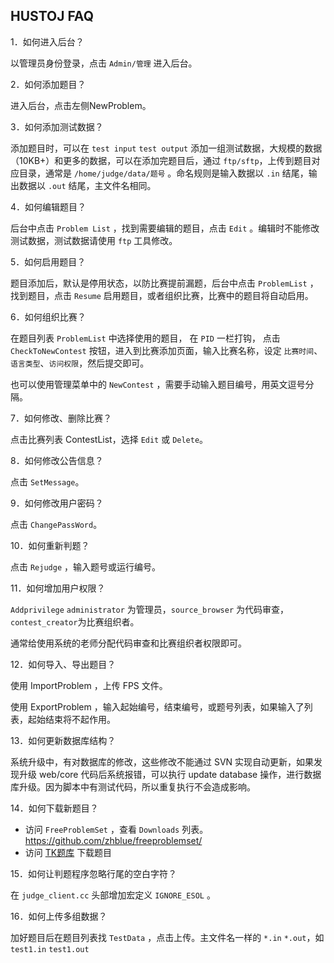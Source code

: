 ## HUSTOJ FAQ

1．如何进入后台？

以管理员身份登录，点击 `Admin/管理` 进入后台。

2．如何添加题目？

进入后台，点击左侧NewProblem。

3．如何添加测试数据？

添加题目时，可以在 `test input` `test output` 添加一组测试数据，大规模的数据（10KB+）和更多的数据，可以在添加完题目后，通过 `ftp/sftp`，上传到题目对应目录，通常是 `/home/judge/data/题号` 。命名规则是输入数据以 `.in` 结尾，输出数据以 `.out` 结尾，主文件名相同。

4．如何编辑题目？

后台中点击 `Problem List` ，找到需要编辑的题目，点击 `Edit` 。编辑时不能修改测试数据，测试数据请使用 `ftp` 工具修改。

5．如何启用题目？

题目添加后，默认是停用状态，以防比赛提前漏题，后台中点击 `ProblemList` ，找到题目，点击 `Resume` 启用题目，或者组织比赛，比赛中的题目将自动启用。

6．如何组织比赛？

在题目列表 `ProblemList` 中选择使用的题目， 在 `PID` 一栏打钩， 点击 `CheckToNewContest` 按钮，进入到比赛添加页面，输入比赛名称，设定 `比赛时间`、`语言类型`、`访问权限`，然后提交即可。

也可以使用管理菜单中的 `NewContest` ，需要手动输入题目编号，用英文逗号分隔。

7．如何修改、删除比赛？

点击比赛列表 ContestList，选择 `Edit` 或 `Delete`。

8．如何修改公告信息？

点击 `SetMessage`。

9．如何修改用户密码？

点击 `ChangePassWord`。

10．如何重新判题？

点击 `Rejudge` ，输入题号或运行编号。

11．如何增加用户权限？

`Addprivilege` `administrator` 为管理员，`source_browser` 为代码审查，`contest_creator`为比赛组织者。

通常给使用系统的老师分配代码审查和比赛组织者权限即可。

12．如何导入、导出题目？

使用 ImportProblem ，上传 FPS 文件。

使用 ExportProblem ，输入起始编号，结束编号，或题号列表，如果输入了列表，起始结束将不起作用。

13．如何更新数据库结构？

系统升级中，有对数据库的修改，这些修改不能通过 SVN 实现自动更新，如果发现升级 web/core 代码后系统报错，可以执行 update database 操作，进行数据库升级。因为脚本中有测试代码，所以重复执行不会造成影响。

14．如何下载新题目？

+ 访问 `FreeProblemSet` ，查看 `Downloads` 列表。<https://github.com/zhblue/freeproblemset/>
+ 访问 [TK题库](http://tk.hustoj.com/) 下载题目


15．如何让判题程序忽略行尾的空白字符？

在 `judge_client.cc` 头部增加宏定义 `IGNORE_ESOL` 。

16．如何上传多组数据？
 
加好题目后在题目列表找 `TestData` ，点击上传。主文件名一样的 `*.in` `*.out`，如 `test1.in` `test1.out`
